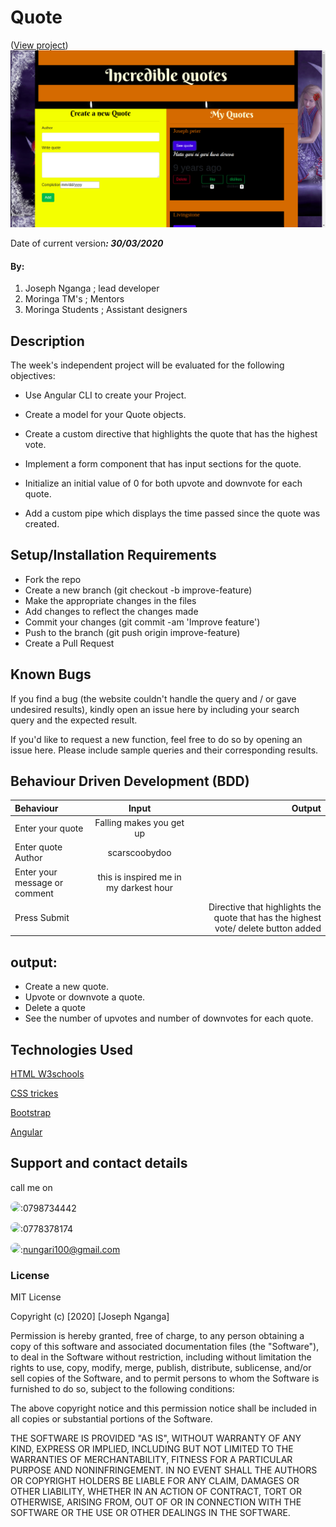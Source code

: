 # Quote


 
(<a href="https://fattym.github.io/Angular-Ip-wk-1/">View project</a>)
<img src="./src/assets/pp.png"  >

 Date of current version<strong>*: 30/03/2020*</strong>
#### By:
1. Joseph Nganga ; lead developer
1. Moringa TM's ; Mentors
1. Moringa Students ; Assistant designers
## Description
The week's independent project will be evaluated for the following objectives:

* Use Angular CLI to create your Project.

* Create a model for your Quote objects.

* Create a custom directive that highlights the quote that has the highest vote.

* Implement a form component that has input sections for the quote.

* Initialize an initial value of 0 for both upvote and downvote for each quote.
* Add a custom pipe which displays the time passed since the quote was created.

## Setup/Installation Requirements
* Fork the repo
* Create a new branch (git checkout -b improve-feature)
* Make the appropriate changes in the files
* Add changes to reflect the changes made
* Commit your changes (git commit -am 'Improve feature')
* Push to the branch (git push origin improve-feature)
* Create a Pull Request

## Known Bugs
If you find a bug (the website couldn't handle the query and / or gave undesired results), kindly open an issue here by including your search query and the expected result.

If you'd like to request a new function, feel free to do so by opening an issue here. Please include sample queries and their corresponding results.
## Behaviour Driven Development (BDD)

| Behaviour      | Input        | Output       |
| :------------- | :----------: | -----------: |
|  Enter your quote  |   Falling makes you get up |     |
| Enter quote Author | scarscoobydoo |   |
| Enter your message or comment   | this is inspired me in my darkest hour    |     |
| Press Submit|     |Directive that highlights the quote that has the highest vote/ delete button added|
## output:
* Create a new quote.
* Upvote or downvote a quote.
* Delete a quote
* See the number of upvotes and number of downvotes for each quote.
## Technologies Used
<a href="https://www.w3schools.com/">HTML W3schools</a> 

<a href="https://css-tricks.com/">CSS trickes</a> 

<a href="https://getbootstrap.com/">Bootstrap</a>

<a href="https://www.w3schools.com/">Angular</a>

## Support and contact details
call me on

<img src="https://bit.ly/2H4L6UZ" width="109" style="border-radius:50%;">:0798734442

<img src="https://bit.ly/383xk0Z" width="109" style="border-radius:50%;">:0778378174
 
 <img src="https://bit.ly/2Smueyp" width="109" style="border-radius:50%;">:nungari100@gmail.com
### License
MIT License

Copyright (c) [2020] [Joseph Nganga]

Permission is hereby granted, free of charge, to any person obtaining a copy
of this software and associated documentation files (the "Software"), to deal
in the Software without restriction, including without limitation the rights
to use, copy, modify, merge, publish, distribute, sublicense, and/or sell
copies of the Software, and to permit persons to whom the Software is
furnished to do so, subject to the following conditions:

The above copyright notice and this permission notice shall be included in all
copies or substantial portions of the Software.

THE SOFTWARE IS PROVIDED "AS IS", WITHOUT WARRANTY OF ANY KIND, EXPRESS OR
IMPLIED, INCLUDING BUT NOT LIMITED TO THE WARRANTIES OF MERCHANTABILITY,
FITNESS FOR A PARTICULAR PURPOSE AND NONINFRINGEMENT. IN NO EVENT SHALL THE
AUTHORS OR COPYRIGHT HOLDERS BE LIABLE FOR ANY CLAIM, DAMAGES OR OTHER
LIABILITY, WHETHER IN AN ACTION OF CONTRACT, TORT OR OTHERWISE, ARISING FROM,
OUT OF OR IN CONNECTION WITH THE SOFTWARE OR THE USE OR OTHER DEALINGS IN THE
SOFTWARE.
